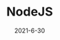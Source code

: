 ---
title: NodeJS
date: 2021-6-30
cover: http://lorempixel.com/400/200/transport
tags:
 - NodeJS
categories:
 - NodeJS
---